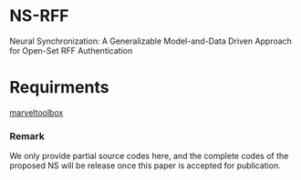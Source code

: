 # NS-RFF
Neural Synchronization: A Generalizable Model-and-Data Driven Approach for Open-Set RFF Authentication


# Requirments
[marveltoolbox](https://github.com/xrj-com/marveltoolbox)


### Remark
We only provide partial source codes here, and the complete codes of the proposed NS will be release once this paper is accepted for publication.
